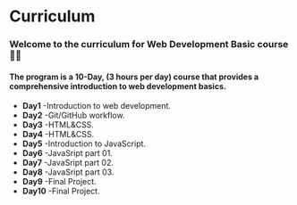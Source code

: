 # Curriculum

### Welcome to the curriculum for Web Development Basic course :woman_technologist:
#### The program is a 10-Day, (3 hours per day) course that provides a comprehensive introduction to web development basics.


* **Day1** -Introduction to web development.
* **Day2** -Git/GitHub workflow.
* **Day3** -HTML&CSS.
* **Day4** -HTML&CSS.
* **Day5** -Introduction to JavaScript.
* **Day6** -JavaSript part 01.
* **Day7** -JavaSript part 02.
* **Day8** -JavaSript part 03.
* **Day9** -Final Project.
* **Day10** -Final Project.


